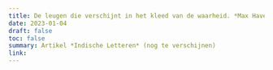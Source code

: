 ```yaml
---
title: De leugen die verschijnt in het kleed van de waarheid. *Max Havelaar* (1976) als eerste Indonesisch-Nederlandse filmproductie
date: 2023-01-04
draft: false
toc: false
summary: Artikel *Indische Letteren* (nog te verschijnen)
link:
---
```


